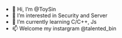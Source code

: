 - 👋 Hi, I’m @ToySin
- 👀 I’m interested in Security and Server
- 🌱 I’m currently learning C/C++, Js
- 📫 Welcome my instargram @talented_bin

<!---
ToySin/ToySin is a ✨ special ✨ repository because its `README.md` (this file) appears on your GitHub profile.
You can click the Preview link to take a look at your changes.
--->
